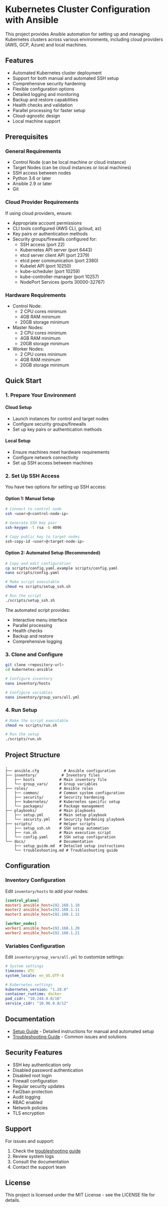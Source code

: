 # Kubernetes Cluster Configuration with Ansible

This project provides Ansible automation for setting up and managing Kubernetes clusters across various environments, including cloud providers (AWS, GCP, Azure) and local machines.

## Features

- Automated Kubernetes cluster deployment
- Support for both manual and automated SSH setup
- Comprehensive security hardening
- Flexible configuration options
- Detailed logging and monitoring
- Backup and restore capabilities
- Health checks and validation
- Parallel processing for faster setup
- Cloud-agnostic design
- Local machine support

## Prerequisites

### General Requirements
- Control Node (can be local machine or cloud instance)
- Target Nodes (can be cloud instances or local machines)
- SSH access between nodes
- Python 3.6 or later
- Ansible 2.9 or later
- Git

### Cloud Provider Requirements
If using cloud providers, ensure:
- Appropriate account permissions
- CLI tools configured (AWS CLI, gcloud, az)
- Key pairs or authentication methods
- Security groups/firewalls configured for:
  - SSH access (port 22)
  - Kubernetes API server (port 6443)
  - etcd server client API (port 2379)
  - etcd peer communication (port 2380)
  - Kubelet API (port 10250)
  - kube-scheduler (port 10259)
  - kube-controller-manager (port 10257)
  - NodePort Services (ports 30000-32767)

### Hardware Requirements
- Control Node:
  - 2 CPU cores minimum
  - 4GB RAM minimum
  - 20GB storage minimum
- Master Nodes:
  - 2 CPU cores minimum
  - 4GB RAM minimum
  - 20GB storage minimum
- Worker Nodes:
  - 2 CPU cores minimum
  - 4GB RAM minimum
  - 20GB storage minimum

## Quick Start

### 1. Prepare Your Environment

#### Cloud Setup
- Launch instances for control and target nodes
- Configure security groups/firewalls
- Set up key pairs or authentication methods

#### Local Setup
- Ensure machines meet hardware requirements
- Configure network connectivity
- Set up SSH access between machines

### 2. Set Up SSH Access

You have two options for setting up SSH access:

#### Option 1: Manual Setup
```bash
# Connect to control node
ssh <user>@<control-node-ip>

# Generate SSH key pair
ssh-keygen -t rsa -b 4096

# Copy public key to target nodes
ssh-copy-id <user>@<target-node-ip>
```

#### Option 2: Automated Setup (Recommended)
```bash
# Copy and edit configuration
cp scripts/config.yaml.example scripts/config.yaml
nano scripts/config.yaml

# Make script executable
chmod +x scripts/setup_ssh.sh

# Run the script
./scripts/setup_ssh.sh
```

The automated script provides:
- Interactive menu interface
- Parallel processing
- Health checks
- Backup and restore
- Comprehensive logging

### 3. Clone and Configure
```bash
git clone <repository-url>
cd kubernetes-ansible

# Configure inventory
nano inventory/hosts

# Configure variables
nano inventory/group_vars/all.yml
```

### 4. Run Setup
```bash
# Make the script executable
chmod +x scripts/run.sh

# Run the setup
./scripts/run.sh
```

## Project Structure

```
.
├── ansible.cfg           # Ansible configuration
├── inventory/           # Inventory files
│   ├── hosts           # Main inventory file
│   └── group_vars/     # Group variables
├── roles/              # Ansible roles
│   ├── common/         # Common system configuration
│   ├── security/       # Security hardening
│   ├── kubernetes/     # Kubernetes specific setup
│   └── packages/       # Package management
├── playbooks/          # Main playbooks
│   ├── setup.yml       # Main setup playbook
│   └── security.yml    # Security hardening playbook
├── scripts/            # Helper scripts
│   ├── setup_ssh.sh    # SSH setup automation
│   ├── run.sh          # Main execution script
│   └── config.yaml     # SSH setup configuration
└── docs/               # Documentation
    ├── setup_guide.md  # Detailed setup instructions
    └── troubleshooting.md # Troubleshooting guide
```

## Configuration

### Inventory Configuration
Edit `inventory/hosts` to add your nodes:

```ini
[control_plane]
master1 ansible_host=192.168.1.10
master2 ansible_host=192.168.1.11
master3 ansible_host=192.168.1.12

[worker_nodes]
worker1 ansible_host=192.168.1.20
worker2 ansible_host=192.168.1.21
```

### Variables Configuration
Edit `inventory/group_vars/all.yml` to customize settings:

```yaml
# System settings
timezone: UTC
system_locale: en_US.UTF-8

# Kubernetes settings
kubernetes_version: "1.28.0"
container_runtime: docker
pod_cidr: "10.244.0.0/16"
service_cidr: "10.96.0.0/12"
```

## Documentation

- [Setup Guide](docs/setup_guide.md) - Detailed instructions for manual and automated setup
- [Troubleshooting Guide](docs/troubleshooting.md) - Common issues and solutions

## Security Features

- SSH key authentication only
- Disabled password authentication
- Disabled root login
- Firewall configuration
- Regular security updates
- Fail2ban protection
- Audit logging
- RBAC enabled
- Network policies
- TLS encryption

## Support

For issues and support:
1. Check the [troubleshooting guide](docs/troubleshooting.md)
2. Review system logs
3. Consult the documentation
4. Contact the support team

## License

This project is licensed under the MIT License - see the LICENSE file for details. 